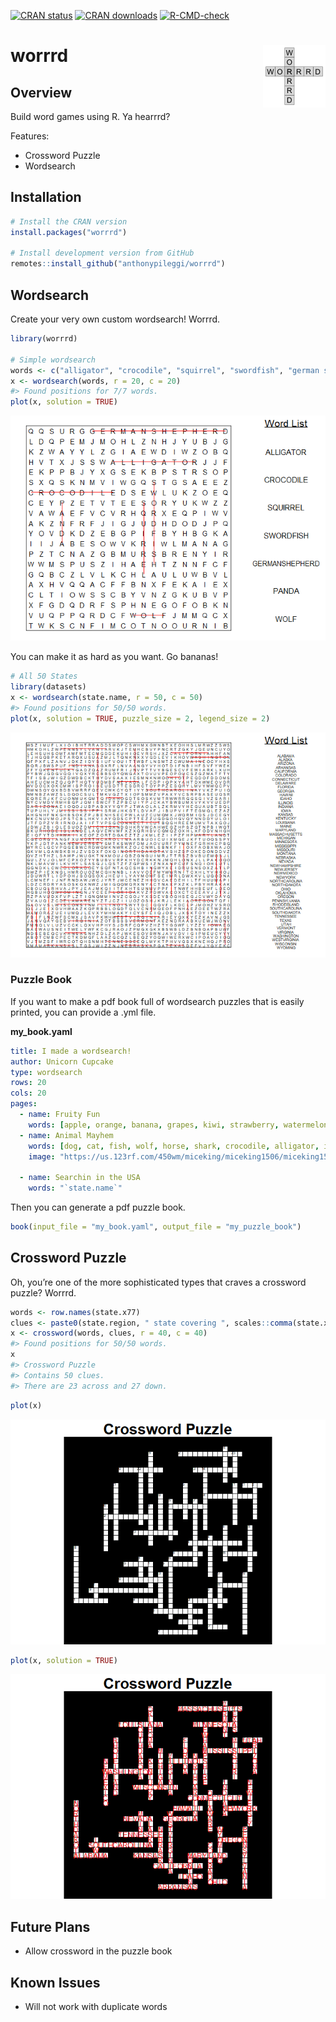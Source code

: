 
<!-- README.md is generated from README.Rmd. Please edit that file -->
<!-- badges: start -->

[![CRAN
status](https://www.r-pkg.org/badges/version-last-release/worrrd)](https://cran.r-project.org/package=worrrd)
[![CRAN
downloads](http://cranlogs.r-pkg.org/badges/worrrd)](https://cran.r-project.org/package=worrrd)
[![R-CMD-check](https://github.com/anthonypileggi/worrrd/workflows/R-CMD-check/badge.svg)](https://github.com/anthonypileggi/worrrd/actions)
<!-- badges: end -->

# worrrd <img src="man/figures/logo.png" align="right" />

## Overview

Build word games using R. Ya hearrrd?

Features:

-   Crossword Puzzle
-   Wordsearch

## Installation

``` r
# Install the CRAN version
install.packages("worrrd")

# Install development version from GitHub
remotes::install_github("anthonypileggi/worrrd")
```

## Wordsearch

Create your very own custom wordsearch! Worrrd.

``` r
library(worrrd)

# Simple wordsearch
words <- c("alligator", "crocodile", "squirrel", "swordfish", "german shepherd", "panda", "wolf")
x <- wordsearch(words, r = 20, c = 20)
#> Found positions for 7/7 words.
plot(x, solution = TRUE)
```

![](man/figures/README-wordsearch-easy-1.png)<!-- -->

You can make it as hard as you want. Go bananas!

``` r
# All 50 States
library(datasets)
x <- wordsearch(state.name, r = 50, c = 50)
#> Found positions for 50/50 words.
plot(x, solution = TRUE, puzzle_size = 2, legend_size = 2)
```

![](man/figures/README-wordsearch-hard-1.png)<!-- -->

### Puzzle Book

If you want to make a pdf book full of wordsearch puzzles that is easily
printed, you can provide a .yml file.

**my_book.yaml**

``` yaml
title: I made a wordsearch!
author: Unicorn Cupcake
type: wordsearch
rows: 20
cols: 20
pages:
  - name: Fruity Fun
    words: [apple, orange, banana, grapes, kiwi, strawberry, watermelon, lemon, lime]
  - name: Animal Mayhem
    words: [dog, cat, fish, wolf, horse, shark, crocodile, alligator, iguana]
    image: "https://us.123rf.com/450wm/miceking/miceking1506/miceking150601500/40903456-stock-vector-lion-silhouette.jpg"

  - name: Searchin in the USA
    words: "`state.name`"
```

Then you can generate a pdf puzzle book.

``` r
book(input_file = "my_book.yaml", output_file = "my_puzzle_book")
```

## Crossword Puzzle

Oh, you’re one of the more sophisticated types that craves a crossword
puzzle? Worrrd.

``` r
words <- row.names(state.x77)
clues <- paste0(state.region, " state covering ", scales::comma(state.x77[, "Area"]), " square miles.")
x <- crossword(words, clues, r = 40, c = 40)
#> Found positions for 50/50 words.
x
#> Crossword Puzzle
#> Contains 50 clues.
#> There are 23 across and 27 down.
```

``` r
plot(x)
```

![](man/figures/README-crossword-1.png)<!-- -->

``` r
plot(x, solution = TRUE)
```

![](man/figures/README-crossword-2.png)<!-- -->

## Future Plans

-   Allow crossword in the puzzle book

## Known Issues

-   Will not work with duplicate words
